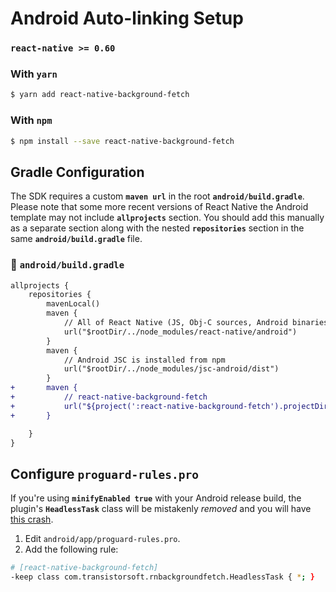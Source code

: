 # Android Auto-linking Setup

### `react-native >= 0.60`

### With `yarn`

```bash
$ yarn add react-native-background-fetch
```

### With `npm`
```bash
$ npm install --save react-native-background-fetch
```

## Gradle Configuration

The SDK requires a custom __`maven url`__ in the root __`android/build.gradle`__.
Please note that some more recent versions of React Native the Android template may not include __`allprojects`__ section. You should add this manually as a separate section along with the nested __`repositories`__ section in the same __`android/build.gradle`__ file.

### :open_file_folder: **`android/build.gradle`**

```diff
allprojects {
    repositories {
        mavenLocal()
        maven {
            // All of React Native (JS, Obj-C sources, Android binaries) is installed from npm
            url("$rootDir/../node_modules/react-native/android")
        }
        maven {
            // Android JSC is installed from npm
            url("$rootDir/../node_modules/jsc-android/dist")
        }
+       maven {
+           // react-native-background-fetch
+           url("${project(':react-native-background-fetch').projectDir}/libs")
+       }

    }
}
```

## Configure __`proguard-rules.pro`__

If you're using __`minifyEnabled true`__ with your Android release build, the plugin's __`HeadlessTask`__ class will be mistakenly *removed* and you will have [this crash](https://github.com/transistorsoft/react-native-background-fetch/issues/261).

1.  Edit `android/app/proguard-rules.pro`.
2.  Add the following rule:

```bash
# [react-native-background-fetch]
-keep class com.transistorsoft.rnbackgroundfetch.HeadlessTask { *; }
```

